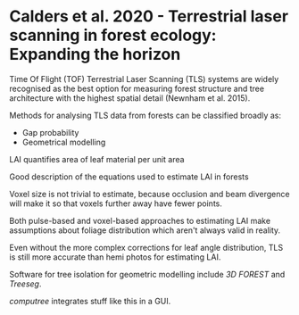 # Calders et al. 2020 - Terrestrial laser scanning in forest ecology: Expanding the horizon

Time Of Flight (TOF) Terrestrial Laser Scanning (TLS) systems are widely recognised as the best option for measuring forest structure and tree architecture with the highest spatial detail (Newnham et al. 2015).

Methods for analysing TLS data from forests can be classified broadly as:

* Gap probability
* Geometrical modelling

LAI quantifies area of leaf material per unit area

Good description of the equations used to estimate LAI in forests

Voxel size is not trivial to estimate, because occlusion and beam divergence will make it so that voxels further away have fewer points.

Both pulse-based and voxel-based approaches to estimating LAI make assumptions about foliage distribution which aren't always valid in reality.

Even without the more complex corrections for leaf angle distribution, TLS is still more accurate than hemi photos for estimating LAI.

Software for tree isolation for geometric modelling include _3D FOREST_ and _Treeseg_.

_computree_ integrates stuff like this in a GUI.



